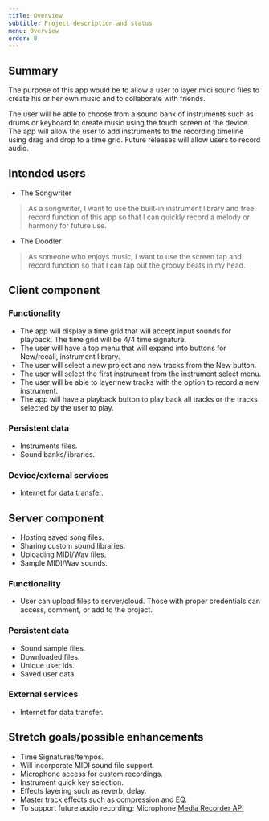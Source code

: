 ```yaml
---
title: Overview
subtitle: Project description and status
menu: Overview
order: 0
---
```



## Summary



The purpose of this app would be to allow a user to layer midi sound files to create 
his or her own music and to collaborate with friends.

The user will be able to choose from a sound bank of instruments such as drums or keyboard to create music using the touch screen of 
the device.  The app will allow the user to add instruments to the recording timeline using drag and drop to a time grid. Future releases
will allow users to record audio.



## Intended users


*  The Songwriter

> As a songwriter, I want to use the built-in instrument library and free record function of this app so that I can quickly record a melody or harmony for future use.


*  The Doodler

> As someone who enjoys music, I want to use the screen tap and record function so that I can tap out the groovy beats in my head.

## Client component

### Functionality

*  The app will display a time grid that will accept input sounds for playback.  The time grid will be 4/4 time signature.
*  The user will have a top menu that will expand into buttons for New/recall, instrument library.
*  The user will select a new project and new tracks from the New button.
*  The user will select the first instrument from the instrument select menu.
*  The user will be able to layer new tracks with the option to record a new instrument.
*  The app will have a playback button to play back all tracks or the tracks selected by the user to play.



### Persistent data

*  Instruments files.
*  Sound banks/libraries.
  
### Device/external services

*  Internet for data transfer.

## Server component

*  Hosting saved song files.
*  Sharing custom sound libraries.
*  Uploading MIDI/Wav files.
*  Sample MIDI/Wav sounds.

### Functionality

*  User can upload files to server/cloud.  Those with proper credentials can access, comment, or add to the project.

### Persistent data

*  Sound sample files.
*  Downloaded files.
*  Unique user Ids.
*  Saved user data.

### External services

*  Internet for data transfer.
 
## Stretch goals/possible enhancements 

* Time Signatures/tempos.
* Will incorporate MIDI sound file support.
* Microphone access for custom recordings.  
* Instrument quick key selection.
* Effects layering such as reverb, delay.
* Master track effects such as compression and EQ.
* To support future audio recording: Microphone <a href="https://developer.android.com/reference/android/media/MediaRecorder">Media Recorder API</a>
